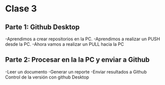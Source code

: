 
# Clase 3

## Parte 1: Github Desktop

-Aprendimos a crear repositorios en la PC.
-Aprendimos a realizar un PUSH desde la PC.
-Ahora vamos a realizar un PULL hacia la PC

## Parte 2: Procesar en la la PC y enviar a Github

-Leer un documento
-Generar un reporte
-Enviar resultados a Github
Control de la versión con github Desktop

